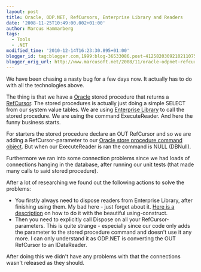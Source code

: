 ```yaml
---
layout: post
title: Oracle, ODP.NET, RefCursors, Enterprise Library and Readers
date: '2008-11-25T10:49:00.002+01:00'
author: Marcus Hammarberg
tags:
  - Tools
  - .NET
modified_time: '2010-12-14T16:23:30.895+01:00'
blogger_id: tag:blogger.com,1999:blog-36533086.post-4125820309210211075
blogger_orig_url: http://www.marcusoft.net/2008/11/oracle-odpnet-refcursors-enterprise.html
---
```



We have been chasing a nasty bug for a few days now. It actually has to
do with all the technologies above.

The thing is that we have a
<a href="http://www.oracle.com/" target="_blank">Oracle</a> stored
procedure that returns a <a href="http://www.oradev.com/ref_cursor.jsp"
target="_blank">RefCursor</a>. The stored procedures is actually just
doing a simple SELECT from our system value tables. We are using
<a href="http://www.codeplex.com/entlib" target="_blank">Enterprise
Library</a> to call the stored procedure. We are using the command
ExecuteReader. And here the funny business starts.

For starters the stored procedure declare an OUT RefCursor and so we are
adding a RefCursor-parameter to our
<a href="http://www.exforsys.com/tutorials/odp.net.html"
target="_blank">Oracle store procedure command object</a>. But when our
ExecuteReader is ran the command is NULL (DBNull).

Furthermore we ran into some connection problems since we had loads of
connections hanging in the database, after running our unit tests (that
made many calls to said stored procedure).

After a lot of researching we found out the following actions to solve
the problems:

- You firstly always need to dispose readers from Enterprise Library,
    after finishing using them. My bad here - just forget about it. <a
    href="http://forums.microsoft.com/MSDN/ShowPost.aspx?PostID=352908&amp;SiteID=1"
    target="_blank">Here is a description</a> on how to do it with the
    beautiful using-construct.
- Then you need to explicitly call Dispose on all your
    RefCursor-parameters. This is quite strange - especially since our
    code only adds the parameter to the stored procedure command and
    doesn't use it any more.
    I can only understand it as ODP.NET is converting the OUT RefCursor
    to an IDataReader.

After doing this we didn't have any problems with that the connections
wasn't released as they should.
